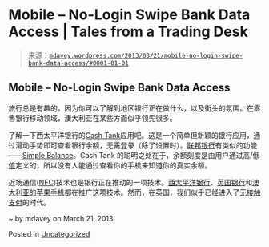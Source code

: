 <!--yml

category: 未分类

date: 2024-05-18 06:29:16

-->

# Mobile – No-Login Swipe Bank Data Access | Tales from a Trading Desk

> 来源：[`mdavey.wordpress.com/2013/03/21/mobile-no-login-swipe-bank-data-access/#0001-01-01`](https://mdavey.wordpress.com/2013/03/21/mobile-no-login-swipe-bank-data-access/#0001-01-01)

## Mobile – No-Login Swipe Bank Data Access

旅行总是有趣的，因为你可以了解到地区银行正在做什么，以及街头的氛围。在零售银行移动领域，澳大利亚在某些方面似乎领先很多。

了解一下西太平洋银行的[Cash Tank](http://www.westpac.co.nz/branch-mobile-online/while-you-re-mobile/cash-tank-for-iphone-and-android/)应用吧。这是一个简单但新颖的银行应用，通过滑动手势即可查看银行余额，无需登录（除了设置时）。[联邦银行](http://www.netbanker.com/2012/03/commonwealth_banks_kaching_app_has_no-login_option_simple_balance.html)有类似的功能——[Simple Balance](http://www.commbank.com.au/mobile/commbank-kaching/what-is-kaching.html#2everydaybanking)。Cash Tank 的聪明之处在于，余额刻度是由用户通过高/低[值](https://itunes.apple.com/nz/app/westpac-cash-tank/id485225521?mt=8)定义的，所以没有人能通过查看你的手机来知道你的真实余额。

近场通信([NFC](http://www.zdnet.com/westpac-trials-nfc-payments-on-android-phones-7000002174/))技术也是银行正在推动的一项技术。[西太平洋银行](http://www.zdnet.com/westpac-trials-nfc-payments-on-android-phones-7000002174/)、[英国银行](http://www.businessspectator.com.au/news/2012/8/30/technology/westpac-partners-oberthur-technologies-android-nfc-payment-system)和[澳大利亚的](http://www.gizmodo.com.au/2013/02/commonwealth-bank-working-on-nfc-payments-for-iphone-5/)[苹果手机](http://delimiter.com.au/2012/08/08/westpac-launches-android-nfc-payments-app/)都在推广这项技术。然而，在英国，我们似乎已经进入了[无接触支付](http://en.wikipedia.org/wiki/Contactless_payment)的时代。

~ by mdavey on March 21, 2013.

Posted in [Uncategorized](https://mdavey.wordpress.com/category/uncategorized/)
